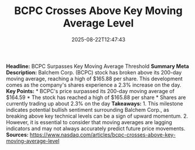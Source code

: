 ﻿---
title: "BCPC Crosses Above Key Moving Average Level"
date: "2025-08-22T12:47:43"
category: "Markets"
summary: ""
slug: "bcpc crosses above key moving average level"
source_urls:
  - "https://www.nasdaq.com/articles/bcpc-crosses-above-key-moving-average-level"
seo:
  title: "BCPC Crosses Above Key Moving Average Level | Hash n Hedge"
  description: ""
  keywords: ["news", "markets", "brief"]
---
**Headline:** BCPC Surpasses Key Moving Average Threshold  **Summary Meta Description:** Balchem Corp. (BCPC) stock has broken above its 200-day moving average, reaching a high of $165.88 per share. This development comes as the company's shares experience a 2.3% increase on the day.  **Key Points:**  * BCPC's price surpassed its 200-day moving average of $164.59 * The stock has reached a high of $165.88 per share * Shares are currently trading up about 2.3% on the day  **Takeaways:**  1. This milestone indicates potential bullish sentiment surrounding Balchem Corp., as breaking above key technical levels can be a sign of upward momentum. 2. However, it is essential to consider that moving averages are lagging indicators and may not always accurately predict future price movements.  **Sources:** https://www.nasdaq.com/articles/bcpc-crosses-above-key-moving-average-level 
